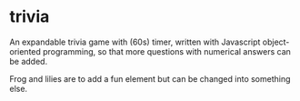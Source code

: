 # trivia

An expandable trivia game with (60s) timer, written with Javascript object-oriented programming, so that more questions with numerical answers can be added. 

Frog and lilies are to add a fun element but can be changed into something else.
